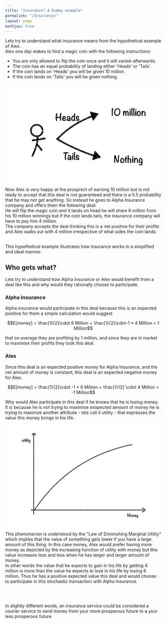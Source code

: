 ```yaml
---
title: "Insurance? A Dummy example"
permalink: "/Insurance/"
layout: page
mathjax: true
---
```


Lets try to understand what insurance means from the hypothetical example of Alex.<br />
Alex one day wakes to find a magic coin with the following instructions:

* You are only allowed to flip the coin once and it will vanish afterwards.
* The coin has an equal probability of landing either 'Heads' or 'Tails'.
* If the coin lands on 'Heads' you will be given 10 million. 
* If the coin lands on 'Tails' you will be given nothing.







  

![Rules](/assets/story.png "Rules")


Now Alex is very happy at the prosprect of earning 10 million but is not ready to accept that this deal is not guaranteed and there is a 0.5 probability that he may not get anything. So instead he goes to Alpha Insurance company and offers them the following deal:
<br />
He will flip the magic coin and it lands on head he will share 6 million from his 10 million winnings but if the coin lands tails, the insurance company will have to pay him 4 million.
<br />
The company accepts the deal thinking this is a net positive for their profits and Alex walks out with 4 million irrespective of what sides the coin lands.
<br /><br />

This hypothetical example illustrates how insurance works in a simplified and ideal manner.

## Who gets what?

Lets try to understand how Alpha Insurance or Alex would benefit from a deal like this and why would they rationally choose to participate.


### Alpha Insurance
Alpha insurance would participate in this deal because this is an expected positive for them a simple calculation would suggest

$$E[money] = \frac{1}{2}\cdot 6 Million + \frac{1}{2}\cdot-1 * 4 Million = 1 Million$$


that on average they are profiting by 1 million, and since they are in market to maximise their profits they took this deal.


### Alex
Since this deal is an expected positive money for Alpha Insurance, and the net amount of money is constant, this deal is an expected negative money for Alex.

$$E[money] = \frac{1}{2}\cdot -1 * 6 Million + \frac{1}{2} \cdot 4 Million = -1 Million$$


Why would Alex participate in this deal if he knows that he is losing money. It is because he is not trying to maximise exopected amount of money he is trying to maximze another attribute - lets call it utility - that expresses the value this money brings in his life. 

<img src="/assets/Law_of_Dim_Mar_U.png" alt="Law of Diminishing Marginal Utility" width="700"/>

This phenomenon is understood by the "Law of Diminishing Marginal Utility" which implies that the value of something gets lower if you have a large amount of this thing. In this case money, Alex would prefer having more money as depicted by the increasing function of utility with money but this value increases less and less when he has larger and larger amount of money.<br /> In other words the value that he expects to gain in his life by getting 4 million is more than the value he expects to lose in his life by losing 6 million. Thus he has a positive expected value this deal and would choose to participate in this stochastic transaction with Alpha Insurance.



<br />
<br />

In slightly different words, an insurance service could be considered a courier service to send money from your more prosperous future to a your less prosperous future.
